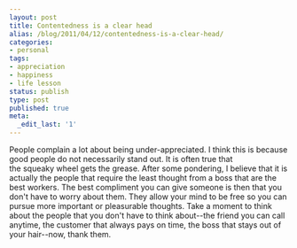 ```yaml
---
layout: post
title: Contentedness is a clear head
alias: /blog/2011/04/12/contentedness-is-a-clear-head/
categories:
- personal
tags:
- appreciation
- happiness
- life lesson
status: publish
type: post
published: true
meta:
  _edit_last: '1'
---
```

People complain a lot about being under-appreciated. I think this is because good people do not necessarily stand out. It is often true that the squeaky wheel gets the grease. After some pondering, I believe that it is actually the people that require the least thought from a boss that are the best workers. The best compliment you can give someone is then that you don't have to worry about them. They allow your mind to be free so you can pursue more important or pleasurable thoughts. Take a moment to think about the people that you don't have to think about--the friend you can call anytime, the customer that always pays on time, the boss that stays out of your hair--now, thank them.
